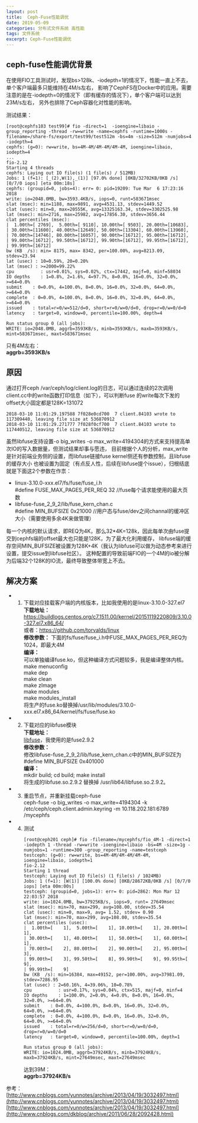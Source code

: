 ```yaml
---
layout: post
title:  Ceph-Fuse性能调优
date: 2019-05-09
categories: 分布式文件系统 高性能
tags: 文件系统
excerpt: Ceph-Fuse性能调优
---
```


ceph-fuse性能调优背景
------

在使用FIO工具测试时，发现bs>128k、-iodepth=1的情况下，性能一直上不去，单个客户端最多只能维持在4M/s左右，
影响了CephFS在Docker中的应用。需要注意的是在-iodepth=0的情况下（即有缓存的情况下），单个客户端可以达到23M/s左右，
另外也排除了Ceph容器化对性能的影响。

测试结果：
```
[root@cephfs103 test99]# fio -direct=1  -ioengine=libaio -group_reporting -thread -rw=write -name=cephfs -runtime=1000s -filename=/share-fs/export/test99/test512m -bs=4m -size=512m -numjobs=4 -iodepth=4
cephfs: (g=0): rw=write, bs=4M-4M/4M-4M/4M-4M, ioengine=libaio, iodepth=4
...
fio-2.12
Starting 4 threads
cephfs: Laying out IO file(s) (1 file(s) / 512MB)
Jobs: 1 (f=1): [_(2),W(1),_(1)] [97.0% done] [0KB/32702KB/0KB /s] [0/7/0 iops] [eta 00m:18s]
cephfs: (groupid=0, jobs=4): err= 0: pid=19209: Tue Mar  6 17:23:16 2018
write: io=2048.0MB, bw=3593.4KB/s, iops=0, runt=583671msec
slat (msec): min=1188, max=9891, avg=4531.13, stdev=1449.52
clat (usec): min=8, max=20555K, avg=13325163.34, stdev=3302525.98
lat (msec): min=2716, max=25982, avg=17856.30, stdev=3656.44
clat percentiles (msec):
|  1.00th=[ 2769],  5.00th=[ 9110], 10.00th=[ 9503], 20.00th=[10683],
| 30.00th=[11600], 40.00th=[12649], 50.00th=[13304], 60.00th=[13960],
| 70.00th=[14746], 80.00th=[16057], 90.00th=[16712], 95.00th=[16712],
| 99.00th=[16712], 99.50th=[16712], 99.90th=[16712], 99.95th=[16712],
| 99.99th=[16712]
bw (KB  /s): min= 8175, max= 8342, per=100.00%, avg=8213.09, stdev=23.94
lat (usec) : 10=0.59%, 20=0.20%
lat (msec) : >=2000=99.22%
cpu          : usr=0.01%, sys=0.02%, ctx=17442, majf=0, minf=58034
IO depths    : 1=0.8%, 2=1.6%, 4=97.7%, 8=0.0%, 16=0.0%, 32=0.0%, >=64=0.0%
submit    : 0=0.0%, 4=100.0%, 8=0.0%, 16=0.0%, 32=0.0%, 64=0.0%, >=64=0.0%
complete  : 0=0.0%, 4=100.0%, 8=0.0%, 16=0.0%, 32=0.0%, 64=0.0%, >=64=0.0%
issued    : total=r=0/w=512/d=0, short=r=0/w=0/d=0, drop=r=0/w=0/d=0
latency   : target=0, window=0, percentile=100.00%, depth=4

Run status group 0 (all jobs):
WRITE: io=2048.0MB, aggrb=3593KB/s, minb=3593KB/s, maxb=3593KB/s, mint=583671msec, maxt=583671msec
```
只有4M左右：   
**aggrb=3593KB/s**

原因
------

通过打开ceph  /var/ceph/log/client.log的日志，可以通过连续的2次调用client.cc中的write函数打印信息（如下），可以判断fuse
的write每次下发的offset大小固定都是128K=131072

```
2018-03-10 11:01:29.197588 7f028e0cd700  7 client.84103 wrote to 117309440, leaving file size at 536870912
2018-03-10 11:01:29.271777 7f028f0cf700  7 client.84103 wrote to 117440512, leaving file size at 536870912
```

虽然libfuse支持设置-o big_writes -o max_write=4194304的方式来支持提高单次IO的写入数据量，但测试结果却事与愿违，
目前根据个人的分析，max_write是针对前端业务侧的设置，而libfuse链接fuse kernel侧还有参数控制，且libfuse的缓存大小
也被设置为固定（有点反人性，后续在libfuse提个issue），归根结底就是下面这2个参数在作祟：

* linux-3.10.0-xxx.el7/fs/fuse/fuse_i.h  
  #define FUSE_MAX_PAGES_PER_REQ   32 //fuse每个请求能使用的最大页数  
* libfuse-fuse_2_9_2/lib/fuse_kern_chan.c   
  #define MIN_BUFSIZE 0x21000  //用户态与fuse/dev之间channal的缓冲区大小（需要使用多余4K来做管理）  

每一个内核的默认请求，即REQ为4K，那么32*4K=128k，因此每单次由fuse提交到cephfs端的offset最大也只能是128K，为了最大化利用缓存，
libfuse端的缓存空间MIN_BUFSIZE被设置为128K+4K（我认为libfuse可以做为动态参考来进行设置，提交issue到libfuse社区）。
这种配置的导致前端FIO的一个4M的io被分解为后端32个128K的IO流，最终导致整体带宽上不去。


解决方案
------
- 1. 下载对应挂载客户端的内核版本，比如我使用的是linux-3.10.0-327.el7   
       **下载地址：**    
       https://buildlogs.centos.org/c7.1511.00/kernel/20151119220809/3.10.0-327.el7.x86_64/  
       或者：https://github.com/torvalds/linux    
       **修改参数：**
       下面的fs/fuse/fuse_i.h中FUSE_MAX_PAGES_PER_REQ为1024，即最大4M     
       **编译：**        
       可以单独编译fuse.ko，但这种编译方式问题较多，我是编译整体内核。       
       make menuconfig    
       make dep    
       make clean   
       make zImage   
       make modules   
       make modules_install   
       将生产的fuse.ko替换掉/usr/lib/modules/3.10.0-xxx.el7.x86_64/kernel/fs/fuse/fuse.ko      
- 2. 下载对应的libfuse模块     
       **下载地址：**        
       [libfuse](https://github.com/libfuse/libfuse)，我使用的是fuse2.9.2         
       **修改参数：**      
       修改libfuse-fuse_2_9_2/lib/fuse_kern_chan.c中的MIN_BUFSIZE为 #define MIN_BUFSIZE 0x401000             
       **编译：**            
       mkdir build; cd build; make install       
       将生成的libfuse.so.2.9.2 替换掉 /usr/lib64/libfuse.so.2.9.2。      
- 3. 重启节点，并重新挂载ceph-fuse   
       ceph-fuse -o big_writes -o max_write=4194304 -k /etc/ceph/ceph.client.admin.keyring -m 10.118.202.181:6789 /mycephfs
- 4. 测试
       ```
       [root@ceph201 ceph]# fio -filename=/mycephfs/fio_4M-1 -direct=1 -iodepth 1 -thread -rw=write -ioengine=libaio -bs=4M -size=1g -numjobs=1 -runtime=300 -group_reporting -name=testceph  
       testceph: (g=0): rw=write, bs=4M-4M/4M-4M/4M-4M, ioengine=libaio, iodepth=1
       fio-2.12
       Starting 1 thread
       testceph: Laying out IO file(s) (1 file(s) / 1024MB)
       Jobs: 1 (f=1): [W(1)] [100.0% done] [0KB/28672KB/0KB /s] [0/7/0 iops] [eta 00m:00s]
       testceph: (groupid=0, jobs=1): err= 0: pid=2862: Mon Mar 12 22:03:57 2018
       write: io=1024.0MB, bw=37925KB/s, iops=9, runt= 27649msec
       slat (msec): min=70, max=299, avg=108.00, stdev=35.54
       clat (usec): min=0, max=9, avg= 1.52, stdev= 0.90
       lat (msec): min=70, max=299, avg=108.00, stdev=35.54
       clat percentiles (usec):
       |  1.00th=[    1],  5.00th=[    1], 10.00th=[    1], 20.00th=[    1],
       | 30.00th=[    1], 40.00th=[    1], 50.00th=[    1], 60.00th=[    1],
       | 70.00th=[    2], 80.00th=[    2], 90.00th=[    2], 95.00th=[    3],
       | 99.00th=[    3], 99.50th=[    8], 99.90th=[    9], 99.95th=[    9],
       | 99.99th=[    9]
       bw (KB  /s): min=16384, max=49152, per=100.00%, avg=37981.09, stdev=7286.95
       lat (usec) : 2=60.16%, 4=39.06%, 10=0.78%
       cpu          : usr=0.17%, sys=0.04%, ctx=515, majf=0, minf=4
       IO depths    : 1=100.0%, 2=0.0%, 4=0.0%, 8=0.0%, 16=0.0%, 32=0.0%, >=64=0.0%
       submit    : 0=0.0%, 4=100.0%, 8=0.0%, 16=0.0%, 32=0.0%, 64=0.0%, >=64=0.0%
       complete  : 0=0.0%, 4=100.0%, 8=0.0%, 16=0.0%, 32=0.0%, 64=0.0%, >=64=0.0%
       issued    : total=r=0/w=256/d=0, short=r=0/w=0/d=0, drop=r=0/w=0/d=0
       latency   : target=0, window=0, percentile=100.00%, depth=1

       Run status group 0 (all jobs):
       WRITE: io=1024.0MB, aggrb=37924KB/s, minb=37924KB/s, maxb=37924KB/s, mint=27649msec, maxt=27649msec
       ```
       达到39M：    
       **aggrb=37924KB/s**

参考：    
[http://www.cnblogs.com/yunnotes/archive/2013/04/19/3032497.html](http://www.cnblogs.com/yunnotes/archive/2013/04/19/3032497.html)   
[http://www.cnblogs.com/yunnotes/archive/2013/04/19/3032497.html](http://www.cnblogs.com/dkblog/archive/2011/06/28/2092428.html)   

